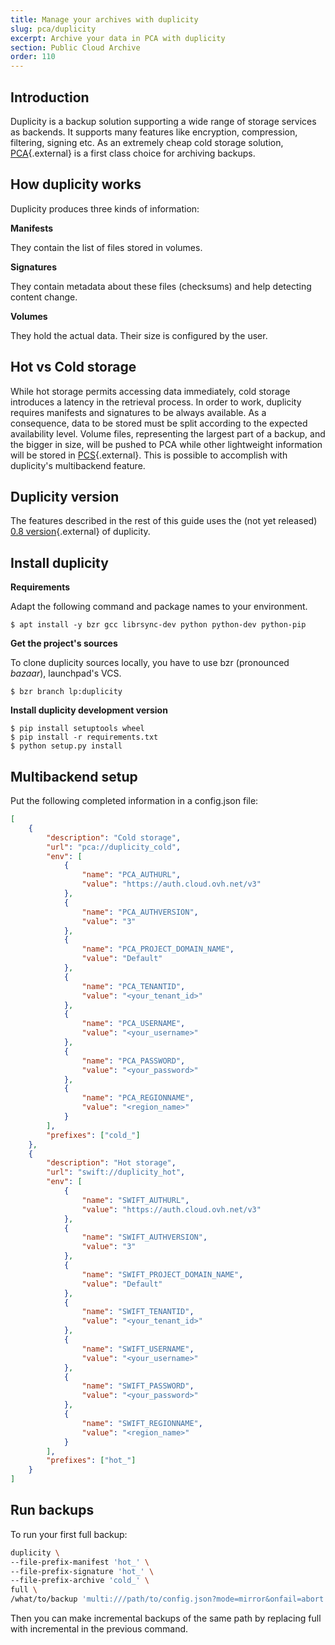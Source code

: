 ```yaml
---
title: Manage your archives with duplicity
slug: pca/duplicity
excerpt: Archive your data in PCA with duplicity
section: Public Cloud Archive
order: 110
---
```



## Introduction
Duplicity is a backup solution supporting a wide range of storage services as backends. It supports many features like encryption, compression, filtering, signing etc. As an extremely cheap cold storage solution, [PCA](https://www.ovhcloud.com/en/public-cloud/cloud-archive/){.external} is a first class choice for archiving backups.


## How duplicity works
Duplicity produces three kinds of information:

**Manifests**

They contain the list of files stored in volumes.

**Signatures**

They contain metadata about these files (checksums) and help detecting content change.

**Volumes**

They hold the actual data. Their size is configured by the user.


## Hot vs Cold storage
While hot storage permits accessing data immediately, cold storage introduces a latency in the retrieval process. In order to work, duplicity requires manifests and signatures to be always available. As a consequence, data to be stored must be split according to the expected availability level. Volume files, representing the largest part of a backup, and the bigger in size, will be pushed to PCA while other lightweight information will be stored in [PCS](https://www.ovhcloud.com/en/public-cloud/object-storage/){.external}. This is possible to accomplish with duplicity's multibackend feature.


## Duplicity version
The features described in the rest of this guide uses the (not yet released) [0.8 version](https://code.launchpad.net/~duplicity-team/duplicity/0.8-series){.external} of duplicity.


## Install duplicity
**Requirements**

Adapt the following command and package names to your environment.

```
$ apt install -y bzr gcc librsync-dev python python-dev python-pip
```
**Get the project's sources**

To clone duplicity sources locally, you have to use bzr (pronounced *bazaar*), launchpad's VCS.

```
$ bzr branch lp:duplicity
```
**Install duplicity development version**

```
$ pip install setuptools wheel
$ pip install -r requirements.txt
$ python setup.py install
```

## Multibackend setup

Put the following completed information in a config.json file:


```json
[
    {
        "description": "Cold storage",
        "url": "pca://duplicity_cold",
        "env": [
            {
                "name": "PCA_AUTHURL",
                "value": "https://auth.cloud.ovh.net/v3"
            },
            {
                "name": "PCA_AUTHVERSION",
                "value": "3"
            },
            {
                "name": "PCA_PROJECT_DOMAIN_NAME",
                "value": "Default"
            },
            {
                "name": "PCA_TENANTID",
                "value": "<your_tenant_id>"
            },
            {
                "name": "PCA_USERNAME",
                "value": "<your_username>"
            },
            {
                "name": "PCA_PASSWORD",
                "value": "<your_password>"
            },
            {
                "name": "PCA_REGIONNAME",
                "value": "<region_name>"
            }
        ],
        "prefixes": ["cold_"]
    },
    {
        "description": "Hot storage",
        "url": "swift://duplicity_hot",
        "env": [
            {
                "name": "SWIFT_AUTHURL",
                "value": "https://auth.cloud.ovh.net/v3"
            },
            {
                "name": "SWIFT_AUTHVERSION",
                "value": "3"
            },
            {
                "name": "SWIFT_PROJECT_DOMAIN_NAME",
                "value": "Default"
            },
            {
                "name": "SWIFT_TENANTID",
                "value": "<your_tenant_id>"
            },
            {
                "name": "SWIFT_USERNAME",
                "value": "<your_username>"
            },
            {
                "name": "SWIFT_PASSWORD",
                "value": "<your_password>"
            },
            {
                "name": "SWIFT_REGIONNAME",
                "value": "<region_name>"
            }
        ],
        "prefixes": ["hot_"]
    }
]
```


## Run backups
To run your first full backup:


```bash
duplicity \
--file-prefix-manifest 'hot_' \
--file-prefix-signature 'hot_' \
--file-prefix-archive 'cold_' \
full \
/what/to/backup 'multi:///path/to/config.json?mode=mirror&onfail=abort'
```

Then you can make incremental backups of the same path by replacing full with incremental in the previous command.